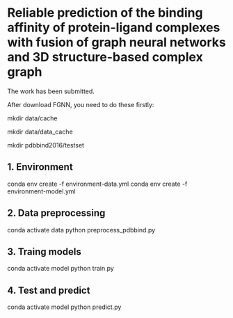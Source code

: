 # Reliable prediction of the binding affinity of protein-ligand complexes with fusion of graph neural networks and 3D structure-based complex graph

The work has been submitted.

After download FGNN, you need to do these firstly:

mkdir data/cache

mkdir data/data_cache

mkdir pdbbind2016/testset


## 1. Environment
conda env create -f environment-data.yml
conda env create -f environment-model.yml

## 2. Data preprocessing
conda activate data
python preprocess_pdbbind.py

## 3. Traing models
conda activate model
python train.py

## 4. Test and predict
conda activate model
python predict.py
